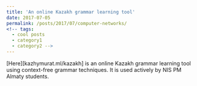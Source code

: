 ```yaml
---
title: 'An online Kazakh grammar learning tool'
date: 2017-07-05
permalink: /posts/2017/07/computer-networks/
<!-- tags:
  - cool posts
  - category1
  - category2 -->
---
```


[Here][kazhymurat.ml/kazakh] is an online Kazakh grammar learning tool using context-free grammar techniques. It is used actively by NIS PM Almaty students.
